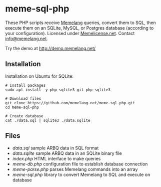 # meme-sql-php

These PHP scripts receive [Memelang](https://memelang.net/) queries, convert them to SQL, then execute them on an SQLite, MySQL, or Postgres database (according to your configuration). Licensed under [Memelicense.net](https://memelicense.net/). Contact info@memelang.net.

Try the demo at http://demo.memelang.net/


## Installation

Installation on Ubuntu for SQLite:

	# Install packages
	sudo apt install -y php sqlite3 git php-sqlite3
	
	# Download files
	git clone https://github.com/memelang-net/meme-sql-php.git
	cd meme-sql-php
	
	# Create database
	cat ./data.sql | sqlite3 ./data.sqlite


## Files
* *data.sql* sample ARBQ data in SQL format
* *data.sqlite* sample ARBQ data in an SQLite binary file
* *index.php* HTML interface to make queries
* *meme-db.php* configuration file to establish database connection
* *meme-parse.php* parses Memelang commands into an array
* *meme-sql.php* library to convert Memelang to SQL and execute on database